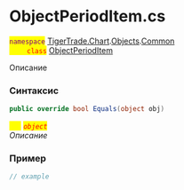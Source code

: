 
# ObjectPeriodItem.cs
<mark style="color:purple;">`namespace`</mark> [TigerTrade.Chart](../../../../../TigerTrade.Chart.md).[Objects](../../../../../TigerTrade.Chart/Objects.md).[Common](../../../../../TigerTrade.Chart/Objects/Common.md)  
<mark style="color:red;">&nbsp;&nbsp;&nbsp;&nbsp;&nbsp;&nbsp;&nbsp;&nbsp;`class`</mark> [ObjectPeriodItem](../../ObjectPeriodItem.cs.md)

Описание

### Синтаксис
```csharp
public override bool Equals(object obj)
```
<mark style="color:yellow;">`obj`</mark> <mark style="color:red;">*`object`*</mark>  
 *Описание*  
  


### Пример  
```csharp
// example
```
                    
                    